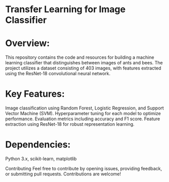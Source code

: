 # Transfer Learning for Image Classifier
# Overview: 
This repository contains the code and resources for building a machine learning classifier that distinguishes between images of ants and bees. The project utilizes a dataset consisting of 403 images, with features extracted using the ResNet-18 convolutional neural network.

# Key Features:
Image classification using Random Forest, Logistic Regression, and Support Vector Machine (SVM).
Hyperparameter tuning for each model to optimize performance.
Evaluation metrics including accuracy and F1 score.
Feature extraction using ResNet-18 for robust representation learning.

# Dependencies:
Python 3.x,
scikit-learn,
matplotlib

Contributing
Feel free to contribute by opening issues, providing feedback, or submitting pull requests. Contributions are welcome!
